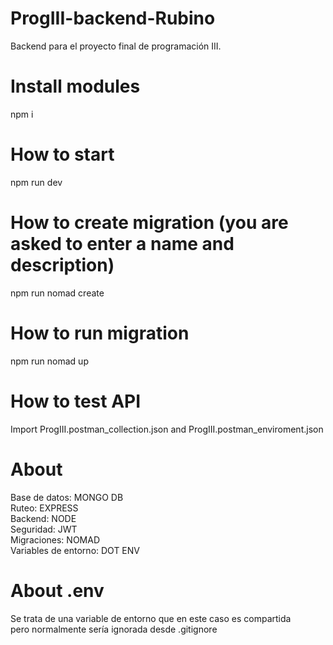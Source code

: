 # ProgIII-backend-Rubino
Backend para el proyecto final de programación III.

# Install modules
npm i

# How to start 
npm run dev

# How to create migration (you are asked to enter a name and description)
npm run nomad create

# How to run migration
npm run nomad up

# How to test API
Import ProgIII.postman_collection.json and ProgIII.postman_enviroment.json

# About
Base de datos: MONGO DB  
Ruteo: EXPRESS  
Backend: NODE  
Seguridad: JWT  
Migraciones: NOMAD  
Variables de entorno: DOT ENV

# About .env
Se trata de una variable de entorno que en este caso es compartida  
pero normalmente sería ignorada desde .gitignore